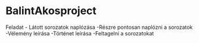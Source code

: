 # BalintAkosproject
Feladat - Látott sorozatok naplózása
-Részre pontosan naplózni a sorozatok
-Vélemény leírása
-Történet leírása
-Feltagelni a sorozatokat
 

